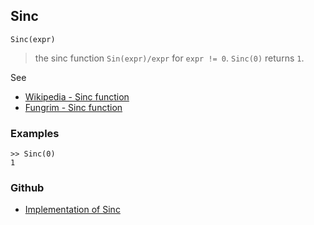 ## Sinc

```
Sinc(expr)
```

> the sinc function `Sin(expr)/expr` for `expr != 0`. `Sinc(0)` returns `1`.
 
See
* [Wikipedia - Sinc function](https://en.wikipedia.org/wiki/Sinc_function)
* [Fungrim - Sinc function](http://fungrim.org/topic/Sinc_function/)

### Examples

```
>> Sinc(0)
1
```
### Github
* [Implementation of Sinc](https://github.com/axkr/symja_android_library/blob/master/symja_android_library/matheclipse-core/src/main/java/org/matheclipse/core/builtin/ExpTrigsFunctions.java#L2747) 
